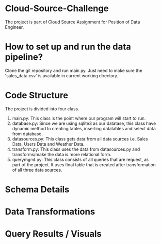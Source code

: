 # Cloud-Source-Challenge
The project is part of Cloud Source Assignment for Position of Data Engineer. 

# How to set up and run the data pipeline?
Clone the git repository and run main.py. Just need to make sure the 'sales_data.csv' is available in current working directory. 

# Code Structure
The project is divided into four class. 
1. main.py: This class is the point where our program will start to run.
2. database.py: Since we are using sqlite3 as our datatase, this class have dynamic method to creating tables, inserting datatables and select data from database.
3. datasources.py: This class gets data from all data sources i.e. Sales Data, Users Data and Weather Data.
4. transform.py: This class uses the data from datasources.py and transforms/make the data is more relational form.
5. querymgmt.py: This class consists of all queries that are request, as part of the project. It uses final table that is created after transformation of all three data sources.

# Schema Details

# Data Transformations

# Query Results / Visuals







